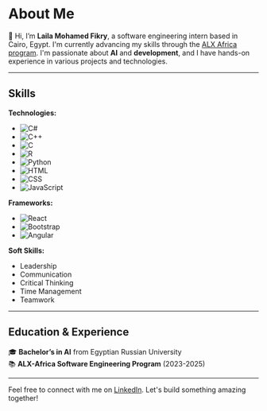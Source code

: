 # About Me

👋 Hi, I’m **Laila Mohamed Fikry**, a software engineering intern based in Cairo, Egypt. I'm currently advancing my skills through the [ALX Africa program](https://www.alxafrica.com/). I'm passionate about **AI** and **development**, and I have hands-on experience in various projects and technologies.

---

## Skills

**Technologies:**
- ![C#](https://img.shields.io/badge/C%23-%23F7DF1E?style=for-the-badge&logo=csharp&logoColor=white)
- ![C++](https://img.shields.io/badge/C%2B%2B-%2300599C?style=for-the-badge&logo=cplusplus&logoColor=white)
- ![C](https://img.shields.io/badge/C-%2300599C?style=for-the-badge&logo=c&logoColor=white)
- ![R](https://img.shields.io/badge/R-%23276DC3?style=for-the-badge&logo=r&logoColor=white)
- ![Python](https://img.shields.io/badge/Python-%233B2D9A?style=for-the-badge&logo=python&logoColor=white)
- ![HTML](https://img.shields.io/badge/HTML-%23E34F26?style=for-the-badge&logo=html5&logoColor=white)
- ![CSS](https://img.shields.io/badge/CSS-%231572B6?style=for-the-badge&logo=css3&logoColor=white)
- ![JavaScript](https://img.shields.io/badge/JavaScript-%23F7DF1E?style=for-the-badge&logo=javascript&logoColor=black)

**Frameworks:**
- ![React](https://img.shields.io/badge/React-%2300D4FF?style=for-the-badge&logo=react&logoColor=white)
- ![Bootstrap](https://img.shields.io/badge/Bootstrap-%23563D7C?style=for-the-badge&logo=bootstrap&logoColor=white)
- ![Angular](https://img.shields.io/badge/Angular-%23E23237?style=for-the-badge&logo=angular&logoColor=white)

**Soft Skills:**
- Leadership
- Communication
- Critical Thinking
- Time Management
- Teamwork

---

## Education & Experience

🎓 **Bachelor’s in AI** from Egyptian Russian University  
📚 **ALX-Africa Software Engineering Program** (2023-2025)

---

Feel free to connect with me on [LinkedIn](https://www.linkedin.com/in/laila-mohamed23). Let's build something amazing together!

<!---
laila2005/laila2005 is a ✨ special ✨ repository because its `README.md` (this file) appears on your GitHub profile.
You can click the Preview link to take a look at your changes.
--->
